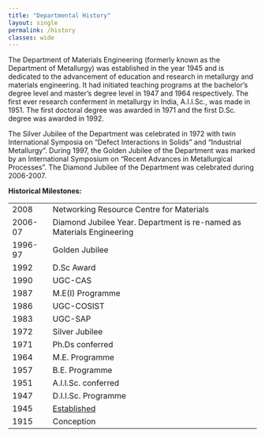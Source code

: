```yaml
---
title: "Departmental History"
layout: single
permalink: /history
classes: wide
---
```

The Department of Materials Engineering (formerly known as the Department of Metallurgy) was established in the year 1945 and is dedicated to the advancement of education and research in metallurgy and materials engineering. It had initiated teaching programs at the bachelor’s degree level and master’s degree level in 1947 and 1964 respectively. The first ever research conferment in metallurgy in India, A.I.I.Sc., was made in 1951. The first doctoral degree was awarded in 1971 and the first D.Sc. degree was awarded in 1992.

The Silver Jubilee of the Department was celebrated in 1972 with twin International Symposia on “Defect Interactions in Solids” and “Industrial Metallurgy”. During 1997, the Golden Jubilee of the Department was marked by an International Symposium on “Recent Advances in Metallurgical Processes”. The Diamond Jubilee of the Department was celebrated during 2006-2007.

<b>Historical Milestones:</b>

<table>
<tbody>
<tr>
<td>2008</td>
<td>Networking Resource Centre for Materials</td>
</tr>
<tr>
<td>2006-07</td>
<td>Diamond Jubilee Year. Department is re-named as Materials Engineering</td>
</tr>
<tr>
<td>1996-97</td>
<td>Golden Jubilee</td>
</tr>
<tr>
<td>1992</td>
<td>D.Sc Award</td>
</tr>
<tr>
<td>1990</td>
<td>UGC-CAS</td>
</tr>
<tr>
<td>1987</td>
<td>M.E(I) Programme</td>
</tr>
<tr>
<td>1986</td>
<td>UGC-COSIST</td>
</tr>
<tr>
<td>1983</td>
<td>UGC-SAP</td>
</tr>
<tr>
<td>1972</td>
<td>Silver Jubilee</td>
</tr>
<tr>
<td>1971</td>
<td>Ph.Ds conferred</td>
</tr>
<tr>
<td>1964</td>
<td>M.E. Programme</td>
</tr>
<tr>
<td>1957</td>
<td>B.E. Programme</td>
</tr>
<tr>
<td>1951</td>
<td>A.I.I.Sc. conferred</td>
</tr>
<tr>
<td>1947</td>
<td>D.I.I.Sc. Programme</td>
</tr>
<tr>
<td>1945</td>
<td><a href="{{ site.baseurl }}/assets/images/sirMV1945.png">Established</a></td>
</tr>
<tr>
<td>1915</td>
<td>Conception</td>
</tr>
</tbody>
</table>
